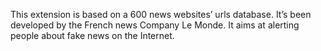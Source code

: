 This extension is based on a 600 news websites’ urls database.
It’s been developed by the French news Company Le Monde.
It aims at alerting people about fake news on the Internet.